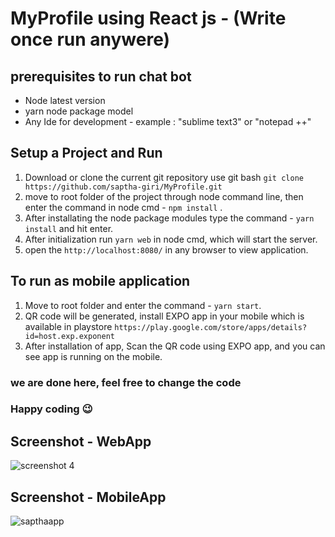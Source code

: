 # MyProfile using React js - (Write once run anywere)


## prerequisites to run chat bot

- Node latest version
- yarn node package model
- Any Ide for development - example : "sublime text3" or "notepad ++"

## Setup a Project and Run

1. Download or clone the current git repository use git bash ``` git clone https://github.com/saptha-giri/MyProfile.git ```
2. move to root folder of the project through node command line, then enter the command in node cmd - ``` npm install ``` .
3. After installating the node package modules type the command - ``` yarn install ``` and hit enter.
3. After initialization run ``` yarn web ``` in node cmd, which will start the server.
4. open the ```http://localhost:8080/``` in any browser to view application.

## To run as mobile application

1. Move to root folder and enter the command - ``` yarn start ```.
2. QR code will be generated, install EXPO app in your mobile which is available in playstore ```https://play.google.com/store/apps/details?id=host.exp.exponent```
3. After installation of app, Scan the QR code using EXPO app, and you can see app is running on the mobile.

### we are done here, feel free to change the code
### Happy coding :wink:

## Screenshot - WebApp

![screenshot 4](https://user-images.githubusercontent.com/43612718/46282383-fc140b00-c58e-11e8-86ab-98cda9c11706.png)

## Screenshot - MobileApp

![sapthaapp](https://user-images.githubusercontent.com/43612718/46421970-f1a16f00-c750-11e8-882b-3665e325360e.PNG)
